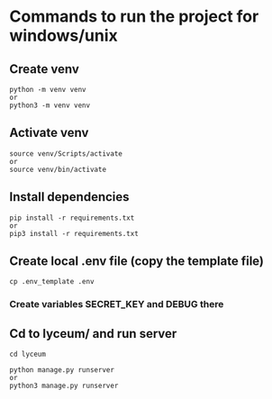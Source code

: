 # Commands to run the project for windows/unix 

## Create venv
```
python -m venv venv
or
python3 -m venv venv
```

## Activate venv
```
source venv/Scripts/activate
or 
source venv/bin/activate
```

## Install dependencies
```
pip install -r requirements.txt
or 
pip3 install -r requirements.txt
```

## Create local .env file (copy the template file)
```
cp .env_template .env
```
### Create variables SECRET_KEY and DEBUG there



## Cd to lyceum/ and run server
```
cd lyceum

python manage.py runserver
or 
python3 manage.py runserver
```
